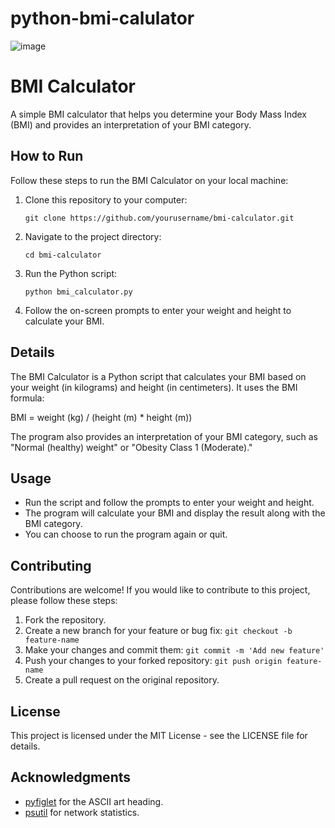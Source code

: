 # python-bmi-calulator

![image](https://github.com/harindujayakody/bmi-calulator/assets/9878813/4466e867-112a-4db4-903d-0ba82cf0909e)

# BMI Calculator

A simple BMI calculator that helps you determine your Body Mass Index (BMI) and provides an interpretation of your BMI category.

## How to Run

Follow these steps to run the BMI Calculator on your local machine:

1. Clone this repository to your computer:

   ```
   git clone https://github.com/yourusername/bmi-calculator.git
   ```

2. Navigate to the project directory:

   ```
   cd bmi-calculator
   ```

3. Run the Python script:

   ```
   python bmi_calculator.py
   ```

4. Follow the on-screen prompts to enter your weight and height to calculate your BMI.

## Details

The BMI Calculator is a Python script that calculates your BMI based on your weight (in kilograms) and height (in centimeters). It uses the BMI formula:

BMI = weight (kg) / (height (m) * height (m))

The program also provides an interpretation of your BMI category, such as "Normal (healthy) weight" or "Obesity Class 1 (Moderate)."

## Usage

- Run the script and follow the prompts to enter your weight and height.
- The program will calculate your BMI and display the result along with the BMI category.
- You can choose to run the program again or quit.

## Contributing

Contributions are welcome! If you would like to contribute to this project, please follow these steps:

1. Fork the repository.
2. Create a new branch for your feature or bug fix: `git checkout -b feature-name`
3. Make your changes and commit them: `git commit -m 'Add new feature'`
4. Push your changes to your forked repository: `git push origin feature-name`
5. Create a pull request on the original repository.

## License

This project is licensed under the MIT License - see the LICENSE file for details.

## Acknowledgments

- [pyfiglet](https://pypi.org/project/pyfiglet/) for the ASCII art heading.
- [psutil](https://pypi.org/project/psutil/) for network statistics.
